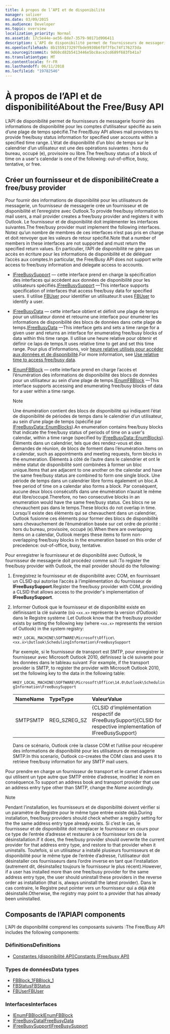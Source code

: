 ```yaml
---
title: À propos de l’API et de disponibilité
manager: soliver
ms.date: 03/09/2015
ms.audience: Developer
ms.topic: overview
localization_priority: Normal
ms.assetid: 17c5e44e-ae56-8de7-3579-90171d996411
description: L’API de disponibilité permet de fournisseurs de messagerie fournir des informations de disponibilité pour les comptes d’utilisateur spécifié au sein d’une plage de temps spécifié.
ms.openlocfilehash: 8b1559173297fbde9930b6f8f7fbc74f176273da
ms.sourcegitcommit: 9d60cd82b5413446e5bc8ace2cd689f683fb41a7
ms.translationtype: MT
ms.contentlocale: fr-FR
ms.lasthandoff: 06/11/2018
ms.locfileid: "19782546"
---
```

# <a name="about-the-freebusy-api"></a><span data-ttu-id="59c5e-103">À propos de l’API et de disponibilité</span><span class="sxs-lookup"><span data-stu-id="59c5e-103">About the Free/Busy API</span></span>

<span data-ttu-id="59c5e-104">L’API de disponibilité permet de fournisseurs de messagerie fournir des informations de disponibilité pour les comptes d’utilisateur spécifié au sein d’une plage de temps spécifié.</span><span class="sxs-lookup"><span data-stu-id="59c5e-104">The Free/Busy API allows mail providers to provide free/busy status information for specified user accounts within a specified time range.</span></span> <span data-ttu-id="59c5e-105">L’état de disponibilité d’un bloc de temps sur le calendrier d’un utilisateur est une des opérations suivantes : hors du bureau, occupé (e), provisoire ou libre.</span><span class="sxs-lookup"><span data-stu-id="59c5e-105">The free/busy status of a block of time on a user's calendar is one of the following: out-of-office, busy, tentative, or free.</span></span>
  
## <a name="create-a-freebusy-provider"></a><span data-ttu-id="59c5e-106">Créer un fournisseur et de disponibilité</span><span class="sxs-lookup"><span data-stu-id="59c5e-106">Create a free/busy provider</span></span>

<span data-ttu-id="59c5e-107">Pour fournir des informations de disponibilité pour les utilisateurs de messagerie, un fournisseur de messagerie crée un fournisseur et de disponibilité et l’enregistre avec Outlook.</span><span class="sxs-lookup"><span data-stu-id="59c5e-107">To provide free/busy information to mail users, a mail provider creates a free/busy provider and registers it with Outlook.</span></span> <span data-ttu-id="59c5e-108">Le fournisseur et de disponibilité doit implémenter les interfaces suivantes.</span><span class="sxs-lookup"><span data-stu-id="59c5e-108">The free/busy provider must implement the following interfaces.</span></span> <span data-ttu-id="59c5e-109">Notez qu’un nombre de membres de ces interfaces n’est pas pris en charge et doit renvoyer que les valeurs de retour spécifié.</span><span class="sxs-lookup"><span data-stu-id="59c5e-109">Note that a number of members in these interfaces are not supported and must return the specified return values.</span></span> <span data-ttu-id="59c5e-110">En particulier, l’API de disponibilité ne gère pas un accès en écriture pour les informations de disponibilité et de déléguer l’accès aux comptes.</span><span class="sxs-lookup"><span data-stu-id="59c5e-110">In particular, the Free/Busy API does not support write access to free/busy information and delegate access to accounts.</span></span>
  
- <span data-ttu-id="59c5e-111">[IFreeBusySupport](ifreebusysupport.md) — cette interface prend en charge la spécification des interfaces qui accèdent aux données de disponibilité pour les utilisateurs spécifiés.</span><span class="sxs-lookup"><span data-stu-id="59c5e-111">[IFreeBusySupport](ifreebusysupport.md) —This interface supports specification of interfaces that access free/busy data for specified users.</span></span> <span data-ttu-id="59c5e-112">Il utilise [FBUser](fbuser.md) pour identifier un utilisateur.</span><span class="sxs-lookup"><span data-stu-id="59c5e-112">It uses [FBUser](fbuser.md) to identify a user.</span></span> 
    
- <span data-ttu-id="59c5e-113">[IFreeBusyData](ifreebusydata.md) — cette interface obtient et définit une plage de temps pour un utilisateur donné et retourne une interface pour énumérer les informations de disponibilité des blocs de données dans cette plage de temps.</span><span class="sxs-lookup"><span data-stu-id="59c5e-113">[IFreeBusyData](ifreebusydata.md) —This interface gets and sets a time range for a given user and returns an interface for enumerating free/busy blocks of data within this time range.</span></span> <span data-ttu-id="59c5e-114">Il utilise une heure relative pour obtenir et définir ce laps de temps.</span><span class="sxs-lookup"><span data-stu-id="59c5e-114">It uses relative time to get and set this time range.</span></span> <span data-ttu-id="59c5e-115">Pour plus d’informations, voir [heure relative utilisés pour accéder aux données et de disponibilité](how-to-use-relative-time-to-access-free-busy-data.md).</span><span class="sxs-lookup"><span data-stu-id="59c5e-115">For more information, see [Use relative time to access free/busy data](how-to-use-relative-time-to-access-free-busy-data.md).</span></span>
    
- <span data-ttu-id="59c5e-116">[IEnumFBBlock](ienumfbblock.md) — cette interface prend en charge l’accès et l’énumération des informations de disponibilité des blocs de données pour un utilisateur au sein d’une plage de temps.</span><span class="sxs-lookup"><span data-stu-id="59c5e-116">[IEnumFBBlock](ienumfbblock.md) —This interface supports accessing and enumerating free/busy blocks of data for a user within a time range.</span></span> 
    
   > [!NOTE]
   > <span data-ttu-id="59c5e-117">Une énumération contient des blocs de disponibilité qui indiquent l’état de disponibilité de périodes de temps dans le calendrier d’un utilisateur, au sein d’une plage de temps (spécifié par [IFreeBusyData::EnumBlocks](ifreebusydata-enumblocks.md)).</span><span class="sxs-lookup"><span data-stu-id="59c5e-117">An enumeration contains free/busy blocks that indicate the free/busy status of periods of time on a user's calendar, within a time range (specified by [IFreeBusyData::EnumBlocks](ifreebusydata-enumblocks.md)).</span></span> <span data-ttu-id="59c5e-118">Éléments dans un calendrier, tels que des rendez-vous et des demandes de réunion, de blocs de forment dans l’énumération.</span><span class="sxs-lookup"><span data-stu-id="59c5e-118">Items on a calendar, such as appointments and meeting requests, form blocks in the enumeration.</span></span> <span data-ttu-id="59c5e-119">Éléments à côté de l’autre dans le calendrier et ont le même statut de disponibilité sont combinées à former un bloc unique.</span><span class="sxs-lookup"><span data-stu-id="59c5e-119">Items that are adjacent to one another on the calendar and have the same free/busy status are combined to form one single block.</span></span> <span data-ttu-id="59c5e-120">Une période de temps dans un calendrier libre forms également un bloc.</span><span class="sxs-lookup"><span data-stu-id="59c5e-120">A free period of time on a calendar also forms a block.</span></span> <span data-ttu-id="59c5e-121">Par conséquent, aucune deux blocs consécutifs dans une énumération n’aurait le même état libre/occupé.</span><span class="sxs-lookup"><span data-stu-id="59c5e-121">Therefore, no two consecutive blocks in an enumeration would have the same free/busy status.</span></span> <span data-ttu-id="59c5e-122">Ces blocs ne se chevauchent pas dans le temps.</span><span class="sxs-lookup"><span data-stu-id="59c5e-122">These blocks do not overlap in time.</span></span> <span data-ttu-id="59c5e-123">Lorsqu’il existe des éléments qui se chevauchent dans un calendrier, Outlook fusionne ces éléments pour former des blocs de disponibilité sans chevauchement de l’énumération basée sur cet ordre de priorité : hors du bureau, provisoire, occupé (e).</span><span class="sxs-lookup"><span data-stu-id="59c5e-123">When there are overlapping items on a calendar, Outlook merges these items to form non-overlapping free/busy blocks in the enumeration based on this order of precedence: out-of-office, busy, tentative.</span></span> 
  
<span data-ttu-id="59c5e-124">Pour enregistrer le fournisseur et de disponibilité avec Outlook, le fournisseur de messagerie doit procédez comme suit :</span><span class="sxs-lookup"><span data-stu-id="59c5e-124">To register the free/busy provider with Outlook, the mail provider should do the following:</span></span>
  
1. <span data-ttu-id="59c5e-125">Enregistrez le fournisseur et de disponibilité avec COM, en fournissant un CLSID qui autorise l’accès à l’implémentation du fournisseur de **IFreeBusySupport**.</span><span class="sxs-lookup"><span data-stu-id="59c5e-125">Register the free/busy provider with COM, providing a CLSID that allows access to the provider's implementation of **IFreeBusySupport**.</span></span> 
    
2. <span data-ttu-id="59c5e-126">Informer Outlook que le fournisseur et de disponibilité existe en définissant la clé suivante (où `<xx.x>` représente la version d’Outlook) dans le Registre système :</span><span class="sxs-lookup"><span data-stu-id="59c5e-126">Let Outlook know that the free/busy provider exists by setting the following key (where `<xx.x>` represents the version of Outlook) in the system registry:</span></span> 
    
   `HKEY_LOCAL_MACHINE\SOFTWARE\Microsoft\Office\<xx.x>\Outlook\SchedulingInformation\FreeBusySupport`
    
   <span data-ttu-id="59c5e-127">Par exemple, si le fournisseur de transport est SMTP, pour enregistrer le fournisseur avec Microsoft Outlook 2010, définissez la clé suivante pour les données dans le tableau suivant :</span><span class="sxs-lookup"><span data-stu-id="59c5e-127">For example, if the transport provider is SMTP, to register the provider with Microsoft Outlook 2010, set the following key to the data in the following table:</span></span> 
    
   `HKEY_LOCAL_MACHINE\SOFTWARE\Microsoft\Office\14.0\Outlook\SchedulingInformation\FreeBusySupport`
    
   |<span data-ttu-id="59c5e-128">Name</span><span class="sxs-lookup"><span data-stu-id="59c5e-128">Name</span></span> |<span data-ttu-id="59c5e-129">Type</span><span class="sxs-lookup"><span data-stu-id="59c5e-129">Type</span></span> |<span data-ttu-id="59c5e-130">Valeur</span><span class="sxs-lookup"><span data-stu-id="59c5e-130">Value</span></span> |
   |:-----|:-----|:-----|
   |<span data-ttu-id="59c5e-131">SMTP</span><span class="sxs-lookup"><span data-stu-id="59c5e-131">SMTP</span></span>  |<span data-ttu-id="59c5e-132">REG_SZ</span><span class="sxs-lookup"><span data-stu-id="59c5e-132">REG_SZ</span></span>  |<span data-ttu-id="59c5e-133">{CLSID d’implémentation respectif de IFreeBusySupport}</span><span class="sxs-lookup"><span data-stu-id="59c5e-133">{CLSID for respective implementation of IFreeBusySupport}</span></span>  |
   
   <span data-ttu-id="59c5e-134">Dans ce scénario, Outlook crée la classe COM et l’utilise pour récupérer des informations de disponibilité pour les utilisateurs de messagerie SMTP.</span><span class="sxs-lookup"><span data-stu-id="59c5e-134">In this scenario, Outlook co-creates the COM class and uses it to retrieve free/busy information for any SMTP mail users.</span></span>
    
<span data-ttu-id="59c5e-135">Pour prendre en charge un fournisseur de transport et le carnet d’adresses qui utilisent un type autre que SMTP entrée d’adresse, modifiez le *nom* en conséquence.</span><span class="sxs-lookup"><span data-stu-id="59c5e-135">To support an address book and transport provider that use an address entry type other than SMTP, change the  *Name* accordingly.</span></span> 
  
> [!NOTE]
> <span data-ttu-id="59c5e-136">Pendant l’installation, les fournisseurs et de disponibilité doivent vérifier si un paramètre de Registre pour le même type entrée existe déjà.</span><span class="sxs-lookup"><span data-stu-id="59c5e-136">During installation, free/busy providers should check whether a registry setting for the the same address entry type already exists.</span></span> <span data-ttu-id="59c5e-137">Si c’est le cas, le fournisseur et de disponibilité doit remplacer le fournisseur en cours pour ce type de l’entrée d’adresse et restaurer à ce fournisseur lors de la désinstallation.</span><span class="sxs-lookup"><span data-stu-id="59c5e-137">If it does, the free/busy provider should overwrite the current provider for that address entry type, and restore to that provider when it uninstalls.</span></span> <span data-ttu-id="59c5e-138">Toutefois, si un utilisateur a installé plusieurs fournisseurs et de disponibilité pour le même type de l’entrée d’adresse, l’utilisateur doit désinstaller ces fournisseurs dans l’ordre inverse en tant que l’installation (autrement dit, désinstallez toujours le fournisseur le plus récent).</span><span class="sxs-lookup"><span data-stu-id="59c5e-138">However, if a user has installed more than one free/busy provider for the same address entry type, the user should uninstall these providers in the reverse order as installation (that is, always uninstall the latest provider).</span></span> <span data-ttu-id="59c5e-139">Dans le cas contraire, le Registre peut pointer vers un fournisseur qui a déjà été désinstallé.</span><span class="sxs-lookup"><span data-stu-id="59c5e-139">Otherwise, the registry may point to a provider that has already been uninstalled.</span></span> 
  
## <a name="api-components"></a><span data-ttu-id="59c5e-140">Composants de l’API</span><span class="sxs-lookup"><span data-stu-id="59c5e-140">API components</span></span>

<span data-ttu-id="59c5e-141">L’API de disponibilité comprend les composants suivants :</span><span class="sxs-lookup"><span data-stu-id="59c5e-141">The Free/Busy API includes the following components:</span></span>
  
### <a name="definitions"></a><span data-ttu-id="59c5e-142">Définitions</span><span class="sxs-lookup"><span data-stu-id="59c5e-142">Definitions</span></span>

- [<span data-ttu-id="59c5e-143">Constantes (disponibilité API)</span><span class="sxs-lookup"><span data-stu-id="59c5e-143">Constants (Free/busy API)</span></span>](constants-free-busy-api.md)
    
### <a name="data-types"></a><span data-ttu-id="59c5e-144">Types de données</span><span class="sxs-lookup"><span data-stu-id="59c5e-144">Data types</span></span>

- [<span data-ttu-id="59c5e-145">FBBlock_1</span><span class="sxs-lookup"><span data-stu-id="59c5e-145">FBBlock_1</span></span>](fbblock_1.md)
- [<span data-ttu-id="59c5e-146">FBStatus</span><span class="sxs-lookup"><span data-stu-id="59c5e-146">FBStatus</span></span>](fbstatus.md)
- [<span data-ttu-id="59c5e-147">FBUser</span><span class="sxs-lookup"><span data-stu-id="59c5e-147">FBUser</span></span>](fbuser.md)
    
### <a name="interfaces"></a><span data-ttu-id="59c5e-148">Interfaces</span><span class="sxs-lookup"><span data-stu-id="59c5e-148">Interfaces</span></span>

- [<span data-ttu-id="59c5e-149">IEnumFBBlock</span><span class="sxs-lookup"><span data-stu-id="59c5e-149">IEnumFBBlock</span></span>](ienumfbblock.md)
- [<span data-ttu-id="59c5e-150">IFreeBusyData</span><span class="sxs-lookup"><span data-stu-id="59c5e-150">IFreeBusyData</span></span>](ifreebusydata.md)
- [<span data-ttu-id="59c5e-151">IFreeBusySupport</span><span class="sxs-lookup"><span data-stu-id="59c5e-151">IFreeBusySupport</span></span>](ifreebusysupport.md)
    

